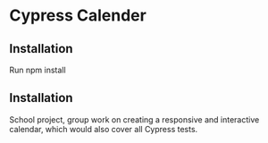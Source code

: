 # Cypress Calender

## Installation
Run npm install

## Installation
School project, group work on creating a responsive and interactive calendar, which would also cover all Cypress tests.
